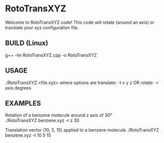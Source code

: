 RotoTransXYZ
============

Welcome to RotoTransXYZ code!
This code will rotate (around an axis) or translate your xyz configuration file.


BUILD (Linux)
-------------
g++ -lm RotoTransXYZ.cpp -o RotoTransXYZ


USAGE
-----
./RotoTransXYZ <file.xyz> <options>
where options are 
     translate: -t x y z 
     OR 
     rotate: -r axis degrees


EXAMPLES
--------
Rotation of a benzene molecule around z axis of 30°  
./RotoTransXYZ benzene.xyz -r z 30

Translation vector (10, 5, 15) applied to a benzene molecule
./RotoTransXYZ benzene.xyz -t 10 5 15
